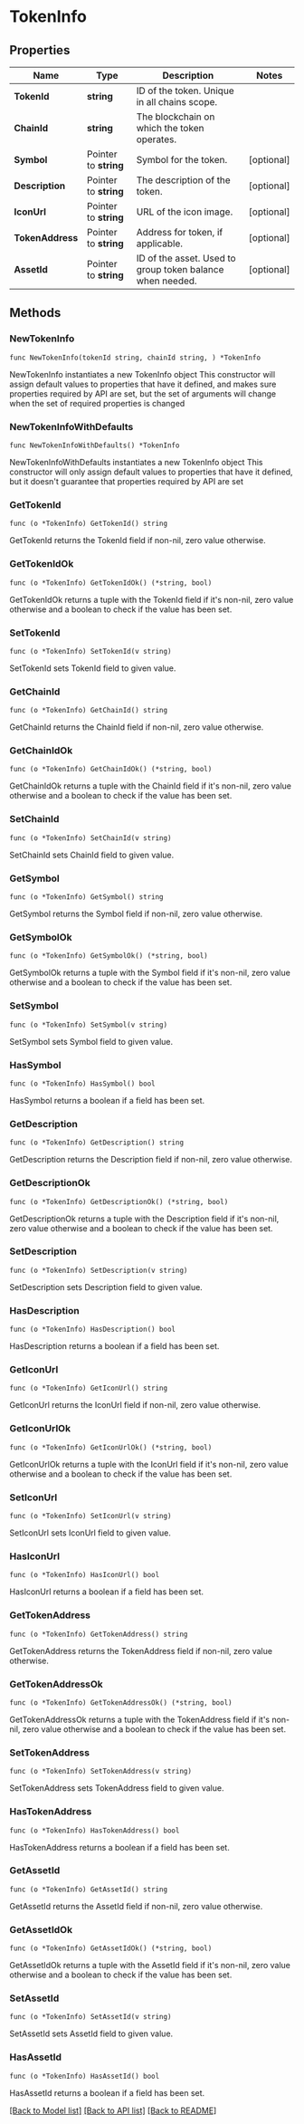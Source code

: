# TokenInfo

## Properties

Name | Type | Description | Notes
------------ | ------------- | ------------- | -------------
**TokenId** | **string** | ID of the token. Unique in all chains scope. | 
**ChainId** | **string** | The blockchain on which the token operates. | 
**Symbol** | Pointer to **string** | Symbol for the token. | [optional] 
**Description** | Pointer to **string** | The description of the token. | [optional] 
**IconUrl** | Pointer to **string** | URL of the icon image. | [optional] 
**TokenAddress** | Pointer to **string** | Address for token, if applicable. | [optional] 
**AssetId** | Pointer to **string** | ID of the asset. Used to group token balance when needed. | [optional] 

## Methods

### NewTokenInfo

`func NewTokenInfo(tokenId string, chainId string, ) *TokenInfo`

NewTokenInfo instantiates a new TokenInfo object
This constructor will assign default values to properties that have it defined,
and makes sure properties required by API are set, but the set of arguments
will change when the set of required properties is changed

### NewTokenInfoWithDefaults

`func NewTokenInfoWithDefaults() *TokenInfo`

NewTokenInfoWithDefaults instantiates a new TokenInfo object
This constructor will only assign default values to properties that have it defined,
but it doesn't guarantee that properties required by API are set

### GetTokenId

`func (o *TokenInfo) GetTokenId() string`

GetTokenId returns the TokenId field if non-nil, zero value otherwise.

### GetTokenIdOk

`func (o *TokenInfo) GetTokenIdOk() (*string, bool)`

GetTokenIdOk returns a tuple with the TokenId field if it's non-nil, zero value otherwise
and a boolean to check if the value has been set.

### SetTokenId

`func (o *TokenInfo) SetTokenId(v string)`

SetTokenId sets TokenId field to given value.


### GetChainId

`func (o *TokenInfo) GetChainId() string`

GetChainId returns the ChainId field if non-nil, zero value otherwise.

### GetChainIdOk

`func (o *TokenInfo) GetChainIdOk() (*string, bool)`

GetChainIdOk returns a tuple with the ChainId field if it's non-nil, zero value otherwise
and a boolean to check if the value has been set.

### SetChainId

`func (o *TokenInfo) SetChainId(v string)`

SetChainId sets ChainId field to given value.


### GetSymbol

`func (o *TokenInfo) GetSymbol() string`

GetSymbol returns the Symbol field if non-nil, zero value otherwise.

### GetSymbolOk

`func (o *TokenInfo) GetSymbolOk() (*string, bool)`

GetSymbolOk returns a tuple with the Symbol field if it's non-nil, zero value otherwise
and a boolean to check if the value has been set.

### SetSymbol

`func (o *TokenInfo) SetSymbol(v string)`

SetSymbol sets Symbol field to given value.

### HasSymbol

`func (o *TokenInfo) HasSymbol() bool`

HasSymbol returns a boolean if a field has been set.

### GetDescription

`func (o *TokenInfo) GetDescription() string`

GetDescription returns the Description field if non-nil, zero value otherwise.

### GetDescriptionOk

`func (o *TokenInfo) GetDescriptionOk() (*string, bool)`

GetDescriptionOk returns a tuple with the Description field if it's non-nil, zero value otherwise
and a boolean to check if the value has been set.

### SetDescription

`func (o *TokenInfo) SetDescription(v string)`

SetDescription sets Description field to given value.

### HasDescription

`func (o *TokenInfo) HasDescription() bool`

HasDescription returns a boolean if a field has been set.

### GetIconUrl

`func (o *TokenInfo) GetIconUrl() string`

GetIconUrl returns the IconUrl field if non-nil, zero value otherwise.

### GetIconUrlOk

`func (o *TokenInfo) GetIconUrlOk() (*string, bool)`

GetIconUrlOk returns a tuple with the IconUrl field if it's non-nil, zero value otherwise
and a boolean to check if the value has been set.

### SetIconUrl

`func (o *TokenInfo) SetIconUrl(v string)`

SetIconUrl sets IconUrl field to given value.

### HasIconUrl

`func (o *TokenInfo) HasIconUrl() bool`

HasIconUrl returns a boolean if a field has been set.

### GetTokenAddress

`func (o *TokenInfo) GetTokenAddress() string`

GetTokenAddress returns the TokenAddress field if non-nil, zero value otherwise.

### GetTokenAddressOk

`func (o *TokenInfo) GetTokenAddressOk() (*string, bool)`

GetTokenAddressOk returns a tuple with the TokenAddress field if it's non-nil, zero value otherwise
and a boolean to check if the value has been set.

### SetTokenAddress

`func (o *TokenInfo) SetTokenAddress(v string)`

SetTokenAddress sets TokenAddress field to given value.

### HasTokenAddress

`func (o *TokenInfo) HasTokenAddress() bool`

HasTokenAddress returns a boolean if a field has been set.

### GetAssetId

`func (o *TokenInfo) GetAssetId() string`

GetAssetId returns the AssetId field if non-nil, zero value otherwise.

### GetAssetIdOk

`func (o *TokenInfo) GetAssetIdOk() (*string, bool)`

GetAssetIdOk returns a tuple with the AssetId field if it's non-nil, zero value otherwise
and a boolean to check if the value has been set.

### SetAssetId

`func (o *TokenInfo) SetAssetId(v string)`

SetAssetId sets AssetId field to given value.

### HasAssetId

`func (o *TokenInfo) HasAssetId() bool`

HasAssetId returns a boolean if a field has been set.


[[Back to Model list]](../README.md#documentation-for-models) [[Back to API list]](../README.md#documentation-for-api-endpoints) [[Back to README]](../README.md)


